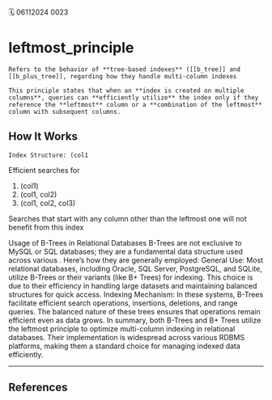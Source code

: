 🗓️ 06112024 0023

# leftmost_principle

```ad-abstract
Refers to the behavior of **tree-based indexes** ([[b_tree]] and [[b_plus_tree]], regarding how they handle multi-column indexes
```


```ad-important
This principle states that when an **index is created on multiple columns**, queries can **efficiently utilize** the index only if they reference the **leftmost** column or a **combination of the leftmost** column with subsequent columns.
```

## How It Works

```ad-example
Index Structure: (col1
```

Efficient searches for
1. (col1)
2. (col1, col2)
3. (col1, col2, col3)

Searches that start with any column other than the leftmost one will not benefit from this index


Usage of B-Trees in Relational Databases
B-Trees are not exclusive to MySQL or SQL databases; they are a fundamental data structure used across various . Here’s how they are generally employed:
General Use: Most relational databases, including Oracle, SQL Server, PostgreSQL, and SQLite, utilize B-Trees or their variants (like B+ Trees) for indexing. This choice is due to their efficiency in handling large datasets and maintaining balanced structures for quick access.
Indexing Mechanism: In these systems, B-Trees facilitate efficient search operations, insertions, deletions, and range queries. The balanced nature of these trees ensures that operations remain efficient even as data grows.
In summary, both B-Trees and B+ Trees utilize the leftmost principle to optimize multi-column indexing in relational databases. Their implementation is widespread across various RDBMS platforms, making them a standard choice for managing indexed data efficiently.

---

## References
